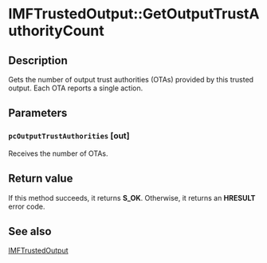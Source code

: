 # IMFTrustedOutput::GetOutputTrustAuthorityCount

## Description

Gets the number of output trust authorities (OTAs) provided by this trusted output. Each OTA reports a single action.

## Parameters

### `pcOutputTrustAuthorities` [out]

Receives the number of OTAs.

## Return value

If this method succeeds, it returns **S_OK**. Otherwise, it returns an **HRESULT** error code.

## See also

[IMFTrustedOutput](https://learn.microsoft.com/windows/desktop/api/mfidl/nn-mfidl-imftrustedoutput)